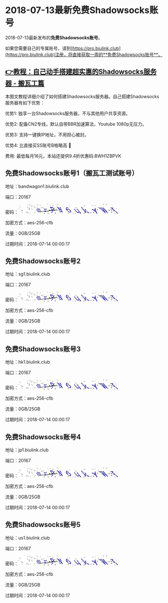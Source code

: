# 2018-07-13最新**免费Shadowsocks账号**

2018-07-13最新发布的**免费Shadowsocks账号**。

如果您需要自己的专属账号，请到[https://pro.biulink.club](https://pro.biulink.club)注册，将直接获取一周的**免费Shadowsocks账号**。

## [👉教程：自己动手搭建超实惠的Shadowsocks服务器 - 搬瓦工篇](https://github.com/Biulink/ShadowsocksTutorials/blob/master/%E6%95%99%E6%82%A8%E8%87%AA%E5%B7%B1%E5%8A%A8%E6%89%8B%E6%90%AD%E5%BB%BA%E8%B6%85%E5%AE%9E%E6%83%A0%E7%9A%84Shadowsocks%E6%9C%8D%E5%8A%A1%E5%99%A8%20-%20%E6%90%AC%E7%93%A6%E5%B7%A5%E7%AF%87.md)
  
  本图文教程详细介绍了如何搭建Shadowsocks服务器。自己搭建Shadowsocks服务器有如下优势：

  优势1: 独享一台Shadowsocks服务器，不与其他用户共享资源。

  优势2: 配备CN2专线，默认自带BBR加速算法，Youtube 1080p无压力。

  优势3: 支持一键换IP地址，不用担心被封。

  优势4: 比直接买SS账号B格略高 🙂

  费用: 最低每月16元，本站还提供9.4折优惠码:BWH1ZBPVK  
## 免费Shadowsocks账号1（搬瓦工测试账号）

地址：bandwagon1.biulink.club

端口：20167

密码：![免费Shadowsocks账号密码](../password/3b2b474c-d55e-46ef-b27c-d8307190b498.jpg)

加密方式：aes-256-cfb

流量：0GB/25GB

过期时间：2018-07-14 00:00:17

## 免费Shadowsocks账号2

地址：sg1.biulink.club

端口：20167

密码：![免费Shadowsocks账号密码](../password/3b2b474c-d55e-46ef-b27c-d8307190b498.jpg)

加密方式：aes-256-cfb

流量：0GB/25GB

过期时间：2018-07-14 00:00:17

## 免费Shadowsocks账号3

地址：hk1.biulink.club

端口：20167

密码：![免费Shadowsocks账号密码](../password/3b2b474c-d55e-46ef-b27c-d8307190b498.jpg)

加密方式：aes-256-cfb

流量：0GB/25GB

过期时间：2018-07-14 00:00:17

## 免费Shadowsocks账号4

地址：jp1.biulink.club

端口：20167

密码：![免费Shadowsocks账号密码](../password/3b2b474c-d55e-46ef-b27c-d8307190b498.jpg)

加密方式：aes-256-cfb

流量：0GB/25GB

过期时间：2018-07-14 00:00:17

## 免费Shadowsocks账号5

地址：us1.biulink.club

端口：20167

密码：![免费Shadowsocks账号密码](../password/3b2b474c-d55e-46ef-b27c-d8307190b498.jpg)

加密方式：aes-256-cfb

流量：0GB/25GB

过期时间：2018-07-14 00:00:17

